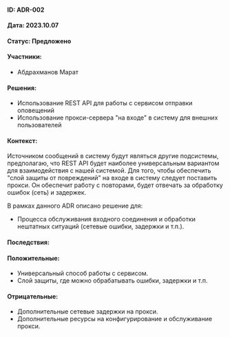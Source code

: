 #### ID: ADR-002

#### Дата: 2023.10.07

#### Статус: Предложено

#### Участники:
* Абдрахманов Марат

#### Решения:
* Использование REST API для работы с сервисом отправки оповещений
* Использование прокси-сервера "на входе" в систему для внешних пользователей

#### Контекст:
Источником сообщений в систему будут являться другие подсистемы, предполагаю, что REST API будет наиболее универсальным вариантом для взаимодействия с нашей системой. 
Для того, чтобы обеспечить "слой защиты от повреждений" на входе в систему следует поставить прокси. Он обеспечит работу с повторами, будет отвечать за обработку ошибок (сеть) и задержек.

В рамках данного ADR описано решение для:
- Процесса обслуживания входного соединения и обработки нештатных ситуаций (сетевые ошибки, задержки и т.п.).

#### Последствия:

#### Положительные:
* Универсальный способ работы с сервисом.
* Слой защиты, где можно обрабатывать ошибки, задержки и т.п.

#### Отрицательные:
* Дополнительные сетевые задержки на прокси.
* Дополнительные ресурсы на конфигурирование и обслуживание прокси.